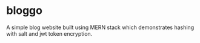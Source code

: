 # bloggo
A simple blog website built using MERN stack which demonstrates hashing with salt and jwt token encryption.
